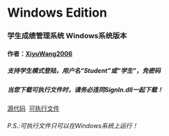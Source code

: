 # Windows Edition
<h3>学生成绩管理系统 Windows系统版本</h3>
<h4>作者：<a href="https://github.com/XiyuWang2006/">XiyuWang2006</a></h4>
<h5>支持学生模式登陆，用户名“Student”或“学生”，免密码</h5>
<h5>当您下载可执行文件时，请务必连同SignIn.dll一起下载！</h5>
<p><a href="https://github.com/XiyuWang2006/StudentAchievementManagementSystem/blob/master/WindowsEdition/SAMS_zh-cn.linux.cpp">源代码</a>
  <a href="https://github.com/XiyuWang2006/StudentAchievementManagementSystem/blob/master/WindowsEdition/SAMS_zh-cn.linux.out">可执行文件</a>
</p>
<h6>P.S.:可执行文件只可以在Windows系统上运行！</h6>
